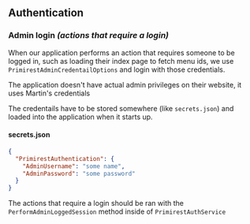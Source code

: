 ## Authentication
### Admin login *(actions that require a login)*
When our application performs an action that requires someone to be logged in, such as 
loading their index page to fetch menu ids, we use `PrimirestAdminCredentailOptions` and
login with those credentials.

The application doesn't have actual admin privileges on their website, it uses Martin's credentials

The credentails have to be stored somewhere (like `secrets.json`) and loaded into the application
when it starts up.

#### secrets.json
```json
{
  "PrimirestAuthentication": {
    "AdminUsername": "some name",
    "AdminPassword": "some password"
  }
}
```

The actions that require a login should be ran with the `PerformAdminLoggedSession` method inside of `PrimirestAuthService`